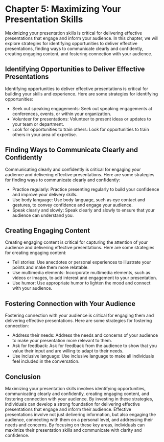 Chapter 5: Maximizing Your Presentation Skills
==============================================

Maximizing your presentation skills is critical for delivering effective presentations that engage and inform your audience. In this chapter, we will explore strategies for identifying opportunities to deliver effective presentations, finding ways to communicate clearly and confidently, creating engaging content, and fostering connection with your audience.

Identifying Opportunities to Deliver Effective Presentations
------------------------------------------------------------

Identifying opportunities to deliver effective presentations is critical for building your skills and experience. Here are some strategies for identifying opportunities:

* Seek out speaking engagements: Seek out speaking engagements at conferences, events, or within your organization.
* Volunteer for presentations: Volunteer to present ideas or updates to your team or department.
* Look for opportunities to train others: Look for opportunities to train others in your area of expertise.

Finding Ways to Communicate Clearly and Confidently
---------------------------------------------------

Communicating clearly and confidently is critical for engaging your audience and delivering effective presentations. Here are some strategies for finding ways to communicate clearly and confidently:

* Practice regularly: Practice presenting regularly to build your confidence and improve your delivery skills.
* Use body language: Use body language, such as eye contact and gestures, to convey confidence and engage your audience.
* Speak clearly and slowly: Speak clearly and slowly to ensure that your audience can understand you.

Creating Engaging Content
-------------------------

Creating engaging content is critical for capturing the attention of your audience and delivering effective presentations. Here are some strategies for creating engaging content:

* Tell stories: Use anecdotes or personal experiences to illustrate your points and make them more relatable.
* Use multimedia elements: Incorporate multimedia elements, such as videos or images, to add interest and engagement to your presentation.
* Use humor: Use appropriate humor to lighten the mood and connect with your audience.

Fostering Connection with Your Audience
---------------------------------------

Fostering connection with your audience is critical for engaging them and delivering effective presentations. Here are some strategies for fostering connection:

* Address their needs: Address the needs and concerns of your audience to make your presentation more relevant to them.
* Ask for feedback: Ask for feedback from the audience to show that you value their input and are willing to adapt to their needs.
* Use inclusive language: Use inclusive language to make all individuals feel included in the conversation.

Conclusion
----------

Maximizing your presentation skills involves identifying opportunities, communicating clearly and confidently, creating engaging content, and fostering connection with your audience. By investing in these strategies, individuals can develop a strong foundation for delivering effective presentations that engage and inform their audience. Effective presentations involve not just delivering information, but also engaging the audience, connecting with them on a personal level, and addressing their needs and concerns. By focusing on these key areas, individuals can maximize their presentation skills and communicate with clarity and confidence.
